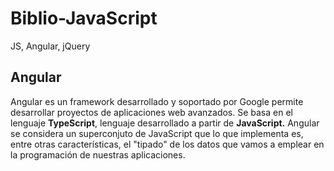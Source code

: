 # Biblio-JavaScript
JS, Angular, jQuery
##
## Angular
Angular es un framework desarrollado y soportado por Google permite desarrollar proyectos de aplicaciones web avanzados. Se basa en el lenguaje **TypeScript**, lenguaje desarrollado a partir de **JavaScript.** Angular se considera un superconjuto de JavaScript que lo que implementa es, entre otras características, el "tipado" de los datos que vamos a emplear en la programación de nuestras aplicaciones.
